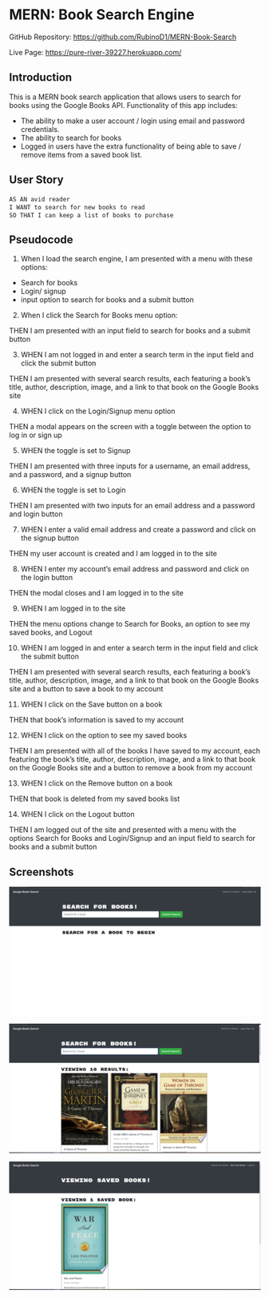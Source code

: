 # MERN: Book Search Engine

GitHub Repository: https://github.com/RubinoD1/MERN-Book-Search

Live Page: https://pure-river-39227.herokuapp.com/ 

## Introduction 

This is a MERN book search application that allows users to search for books using the Google Books API. Functionality of this app includes:

- The ability to make a user account / login using email and password credentials. 
- The ability to search for books
- Logged in users have the extra functionality of being able to save / remove items from a saved book list. 

## User Story

```
AS AN avid reader
I WANT to search for new books to read
SO THAT I can keep a list of books to purchase
```

## Pseudocode 

1) When I load the search engine, I am  presented with a menu with these options:
- Search for books 
- Login/ signup 
- input option to search for books and a submit button 

2) When I click the Search for Books menu option: 

THEN I am presented with an input field to search for books and a submit button

3) WHEN I am not logged in and enter a search term in the input field and click the submit button

THEN I am presented with several search results, each featuring a book’s title, author, description, image, and a link to that book on the Google Books site

4) WHEN I click on the Login/Signup menu option

THEN a modal appears on the screen with a toggle between the option to log in or sign up

5) WHEN the toggle is set to Signup

THEN I am presented with three inputs for a username, an email address, and a password, and a signup button

6) WHEN the toggle is set to Login

THEN I am presented with two inputs for an email address and a password and login button

7) WHEN I enter a valid email address and create a password and click on the signup button

THEN my user account is created and I am logged in to the site

8) WHEN I enter my account’s email address and password and click on the login button

THEN the modal closes and I am logged in to the site

9) WHEN I am logged in to the site

THEN the menu options change to Search for Books, an option to see my saved books, and Logout

10) WHEN I am logged in and enter a search term in the input field and click the submit button

THEN I am presented with several search results, each featuring a book’s title, author, description, image, and a link to that book on the Google Books site and a button to save a book to my account

11) WHEN I click on the Save button on a book

THEN that book’s information is saved to my account

12) WHEN I click on the option to see my saved books

THEN I am presented with all of the books I have saved to my account, each featuring the book’s title, author, description, image, and a link to that book on the Google Books site and a button to remove a book from my account

13) WHEN I click on the Remove button on a book

THEN that book is deleted from my saved books list

14) WHEN I click on the Logout button

THEN I am logged out of the site and presented with a menu with the options Search for Books and Login/Signup and an input field to search for books and a submit button


## Screenshots 

![Homepage](/images/homepage.png)

![Search](/images/search.png)

![Saved Books](/images/saved%20book.png)